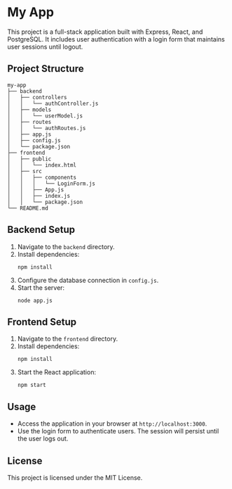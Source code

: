 # My App

This project is a full-stack application built with Express, React, and PostgreSQL. It includes user authentication with a login form that maintains user sessions until logout.

## Project Structure

```
my-app
├── backend
│   ├── controllers
│   │   └── authController.js
│   ├── models
│   │   └── userModel.js
│   ├── routes
│   │   └── authRoutes.js
│   ├── app.js
│   ├── config.js
│   └── package.json
├── frontend
│   ├── public
│   │   └── index.html
│   ├── src
│   │   ├── components
│   │   │   └── LoginForm.js
│   │   ├── App.js
│   │   ├── index.js
│   │   └── package.json
└── README.md
```

## Backend Setup

1. Navigate to the `backend` directory.
2. Install dependencies:
   ```
   npm install
   ```
3. Configure the database connection in `config.js`.
4. Start the server:
   ```
   node app.js
   ```

## Frontend Setup

1. Navigate to the `frontend` directory.
2. Install dependencies:
   ```
   npm install
   ```
3. Start the React application:
   ```
   npm start
   ```

## Usage

- Access the application in your browser at `http://localhost:3000`.
- Use the login form to authenticate users. The session will persist until the user logs out.

## License

This project is licensed under the MIT License.